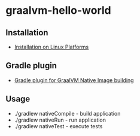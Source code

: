 # graalvm-hello-world

## Installation

* [Installation on Linux Platforms](https://www.graalvm.org/22.2/docs/getting-started/linux/)

## Gradle plugin

* [Gradle plugin for GraalVM Native Image building](https://www.graalvm.org/22.2/docs/getting-started/linux/)

## Usage

* ./gradlew nativeCompile - build application
* ./gradlew nativeRun - run application
* ./gradlew nativeTest - execute tests
